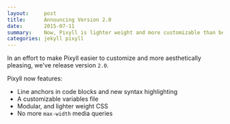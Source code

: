 ```yaml
---
layout:     post
title:      Announcing Version 2.0
date:       2015-07-11
summary:    Now, Pixyll is lighter weight and more customizable than before.
categories: jekyll pixyll
---
```


In an effort to make Pixyll easier to customize and more aesthetically pleasing, we've release version `2.0`.

Pixyll now features:

* Line anchors in code blocks and new syntax highlighting
* A customizable variables file
* Modular, and lighter weight CSS
* No more `max-width` media queries
